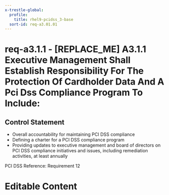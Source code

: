 ```yaml
---
x-trestle-global:
  profile:
    title: rhel9-pcidss_3-base
  sort-id: req-a3.01.01
---
```


# req-a3.1.1 - \[REPLACE_ME\] A3.1.1 Executive Management Shall Establish Responsibility For The Protection Of Cardholder Data And A Pci Dss Compliance Program To Include:

## Control Statement

* Overall accountability for maintaining PCI DSS compliance
* Defining a charter for a PCI DSS compliance program
* Providing updates to executive management and board of directors on PCI DSS compliance
initiatives and issues, including remediation activities, at least annually

PCI DSS Reference: Requirement 12

# Editable Content

<!-- Make additions and edits below -->
<!-- The above represents the contents of the control as received by the profile, prior to additions. -->
<!-- If the profile makes additions to the control, they will appear below. -->
<!-- The above markdown may not be edited but you may edit the content below, and/or introduce new additions to be made by the profile. -->
<!-- If there is a yaml header at the top, parameter values may be edited. Use --set-parameters to incorporate the changes during assembly. -->
<!-- The content here will then replace what is in the profile for this control, after running profile-assemble. -->
<!-- The current profile has no added parts for this control, but you may add new ones here. -->
<!-- Each addition must have a heading either of the form ## Control my_addition_name -->
<!-- or ## Part a. (where the a. refers to one of the control statement labels.) -->
<!-- "## Control" parts are new parts added after the statement part. -->
<!-- "## Part" parts are new parts added into the top-level statement part with that label. -->
<!-- Subparts may be added with nested hash levels of the form ### My Subpart Name -->
<!-- underneath the parent ## Control or ## Part being added -->
<!-- See https://oscal-compass.github.io/compliance-trestle/tutorials/ssp_profile_catalog_authoring/ssp_profile_catalog_authoring for guidance. -->
